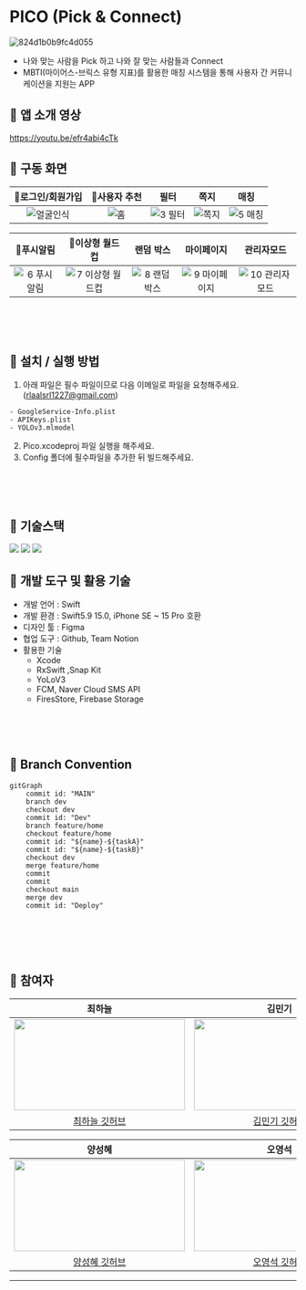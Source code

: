# PICO (Pick & Connect)
![824d1b0b9fc4d055](https://github.com/APPSCHOOL3-iOS/final-pico/assets/74815957/eb4527e5-31a9-4e22-be3d-89d8b7f85339)

- 나와 맞는 사람을 Pick 하고 나와 잘 맞는 사람들과 Connect
- MBTI(마이어스-브릭스 유형 지표)를 활용한 매칭 시스템을 통해 사용자 간 커뮤니케이션을 지원는 APP

## 📌 앱 소개 영상
https://youtu.be/efr4abi4cTk


## 📌 구동 화면
|로그인/회원가입|사용자 추천|필터|쪽지|매칭|
|:----:|:----:|:-----:|:----:|:----:| 
|![얼굴인식](https://github.com/APPSCHOOL3-iOS/final-pico/assets/74815957/0f27ca36-f452-462b-99c8-ea7dfed70c78)|![홈](https://github.com/APPSCHOOL3-iOS/final-pico/assets/74815957/13b25798-ec1a-4908-9d19-5962de23be2c)|![3 필터](https://github.com/APPSCHOOL3-iOS/final-pico/assets/74815957/82985552-ecbc-4577-a6e4-787b36c9836b)|![쪽지](https://github.com/APPSCHOOL3-iOS/final-pico/assets/74815957/274eacd3-7621-403a-94a9-56a2d7c89e39)|![5 매칭](https://github.com/APPSCHOOL3-iOS/final-pico/assets/74815957/4642e256-8d1d-4f45-8b05-feffa88bf483)|

|푸시알림|이상형 월드컵|랜덤 박스|마이페이지|관리자모드|
|:----:|:----:|:-----:|:----:|:----:| 
|![6 푸시알림](https://github.com/APPSCHOOL3-iOS/final-pico/assets/74815957/bd6c43e1-27c0-4cde-b993-a93567f716be)|![7 이상형 월드컵](https://github.com/APPSCHOOL3-iOS/final-pico/assets/74815957/fccd0480-78d7-4637-a12f-eed2d566c0ae)|![8 랜덤박스](https://github.com/APPSCHOOL3-iOS/final-pico/assets/74815957/bdba4f06-f77f-4cc1-9219-c9f3f0e48e9f)|![9 마이페이지](https://github.com/APPSCHOOL3-iOS/final-pico/assets/74815957/3b6b0897-d5ea-441a-b0ff-46dd522ec07f)|![10 관리자모드](https://github.com/APPSCHOOL3-iOS/final-pico/assets/74815957/f12ca840-d8db-4723-98a2-8add2d8cc155)|



<br/><br/><br/>

  
## 📌 설치 / 실행 방법
1. 아래 파일은 필수 파일이므로 다음 이메일로 파일을 요청해주세요.  
(rlaalsrl1227@gmail.com)  
```
- GoogleService-Info.plist
- APIKeys.plist
- YOLOv3.mlmodel
```
2. Pico.xcodeproj 파일 실행을 해주세요.
3. Config 폴더에 필수파일을 추가한 뒤 빌드해주세요.



<br/><br/><br/>


## 📌 기술스택
<p align="leading">
  <img src="https://img.shields.io/badge/Swift-F05138?style=for-the-badge&logo=Swift&logoColor=white"/>
    <img src="https://img.shields.io/badge/UIKit-2396F3?style=for-the-badge&logo=uikit&logoColor=white"/>
  <img src="https://img.shields.io/badge/Firebase-FFCA28?style=for-the-badge&logo=Firebase&logoColor=white"/>
</p>


## 📌 개발 도구 및 활용 기술
- 개발 언어 : Swift
- 개발 환경 : Swift5.9 15.0, iPhone SE ~ 15 Pro 호환
- 디자인 툴 : Figma
- 협업 도구 : Github, Team Notion
- 활용한 기술
  - Xcode
  - RxSwift ,Snap Kit
  - YoLoV3
  - FCM, Naver Cloud SMS API
  - FiresStore, Firebase Storage


<br/><br/><br/>


## 📌 Branch Convention
```mermaid
gitGraph
    commit id: "MAIN"
    branch dev
    checkout dev
    commit id: "Dev"
    branch feature/home
    checkout feature/home
    commit id: "${name}-${taskA}"
    commit id: "${name}-${taskB}"
    checkout dev
    merge feature/home
    commit
    commit
    checkout main
    merge dev
    commit id: "Deploy"
    
```

<br/><br/><br/>


## 📌 참여자
|최하늘|김민기|방유빈|신희권|
|:----:|:----:|:-----:|:----:| 
|<img src = "https://avatars.githubusercontent.com/u/74815957?v=4" width="300" height="160">|<img src = "https://avatars.githubusercontent.com/u/79855248?v=4" width="300" height="160">|<img src = "https://avatars.githubusercontent.com/u/58802345?v=4" width="300" height="160">|<img src = "https://avatars.githubusercontent.com/u/55128158?v=4" width="300" height="160">|
|[최하늘 깃허브](https://github.com/HANLeeeee)|[김민기 깃허브](https://github.com/minki-kim-git)|[방유빈 깃허브](https://github.com/bangtori)|[신희권 깃허브](https://github.com/hhh131)|  

|양성혜|오영석|이제현|임대진|
|:----:|:----:|:-----:|:----:|
|<img src = "https://avatars.githubusercontent.com/u/87599027?v=4" width="300" height="160">|<img src = "https://avatars.githubusercontent.com/u/82360640?v=4" width="300" height="160">|<img src = "https://avatars.githubusercontent.com/u/104299722?v=4" width="300" height="160">|<img src = "https://avatars.githubusercontent.com/u/115560272?v=4" width="300" height="160">|
|[양성혜 깃허브](https://github.com/seongzzang)|[오영석 깃허브](https://github.com/Youngs5)|[이제현 깃허브](https://github.com/LJH3904)|[임대진 깃허브](https://github.com/DAEJINLIM)|

---
